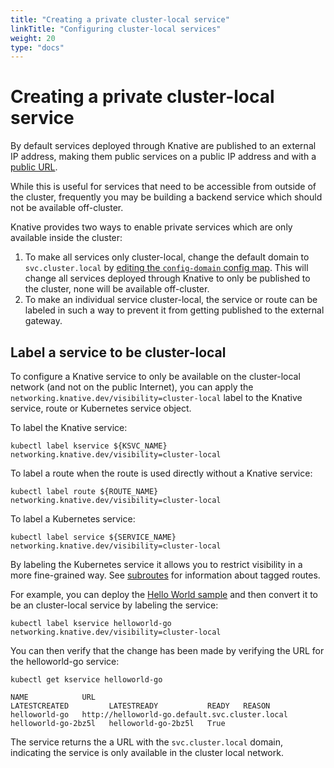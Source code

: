 ```yaml
---
title: "Creating a private cluster-local service"
linkTitle: "Configuring cluster-local services"
weight: 20
type: "docs"
---
```


# Creating a private cluster-local service

By default services deployed through Knative are published to an external IP
address, making them public services on a public IP address and with a
[public URL](./using-a-custom-domain.md).

While this is useful for services that need to be accessible from outside of the
cluster, frequently you may be building a backend service which should not be
available off-cluster.

Knative provides two ways to enable private services which are only available
inside the cluster:

1. To make all services only cluster-local, change the default domain to
   `svc.cluster.local` by
   [editing the `config-domain` config map](./using-a-custom-domain.md). This
   will change all services deployed through Knative to only be published to the
   cluster, none will be available off-cluster.
1. To make an individual service cluster-local, the service or route can be
   labeled in such a way to prevent it from getting published to the external
   gateway.

## Label a service to be cluster-local

To configure a Knative service to only be available on the cluster-local network (and
not on the public Internet), you can apply the
`networking.knative.dev/visibility=cluster-local` label to the Knative service, route or
Kubernetes service object.

To label the Knative service:

```shell
kubectl label kservice ${KSVC_NAME} networking.knative.dev/visibility=cluster-local
```

To label a route when the route is used directly without a Knative service:

```shell
kubectl label route ${ROUTE_NAME} networking.knative.dev/visibility=cluster-local
```

To label a Kubernetes service:

```shell
kubectl label service ${SERVICE_NAME} networking.knative.dev/visibility=cluster-local
```

By labeling the Kubernetes service it allows you to restrict visibility in a more
fine-grained way. See [subroutes](./using-subroutes.md) for information about
tagged routes.

For example, you can deploy the [Hello World sample](./samples/hello-world/helloworld-go/README.md)
and then convert it to be an cluster-local service by labeling the service:

```shell
kubectl label kservice helloworld-go networking.knative.dev/visibility=cluster-local
```

You can then verify that the change has been made by verifying the URL for the
helloworld-go service:

```shell
kubectl get kservice helloworld-go

NAME            URL                                              LATESTCREATED         LATESTREADY           READY   REASON
helloworld-go   http://helloworld-go.default.svc.cluster.local   helloworld-go-2bz5l   helloworld-go-2bz5l   True
```

The service returns the a URL with the `svc.cluster.local` domain, indicating
the service is only available in the cluster local network.
